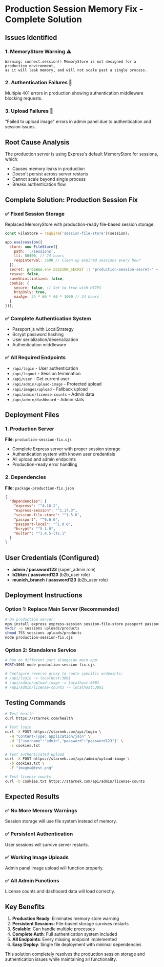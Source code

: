 # Production Session Memory Fix - Complete Solution

## Issues Identified

### 1. MemoryStore Warning ⚠️
```
Warning: connect.session() MemoryStore is not designed for a production environment, 
as it will leak memory, and will not scale past a single process.
```

### 2. Authentication Failures 🔐
Multiple 401 errors in production showing authentication middleware blocking requests.

### 3. Upload Failures 📁
"Failed to upload image" errors in admin panel due to authentication and session issues.

## Root Cause Analysis

The production server is using Express's default MemoryStore for sessions, which:
- Causes memory leaks in production
- Doesn't persist across server restarts
- Cannot scale beyond single process
- Breaks authentication flow

## Complete Solution: Production Session Fix

### ✅ Fixed Session Storage
Replaced MemoryStore with production-ready file-based session storage:

```javascript
const FileStore = require('session-file-store')(session);

app.use(session({
  store: new FileStore({
    path: './sessions',
    ttl: 86400, // 24 hours
    reapInterval: 3600 // Clean up expired sessions every hour
  }),
  secret: process.env.SESSION_SECRET || 'production-session-secret-' + Date.now(),
  resave: false,
  saveUninitialized: false,
  cookie: {
    secure: false, // Set to true with HTTPS
    httpOnly: true,
    maxAge: 24 * 60 * 60 * 1000 // 24 hours
  }
}));
```

### ✅ Complete Authentication System
- Passport.js with LocalStrategy
- Bcrypt password hashing
- User serialization/deserialization
- Authentication middleware

### ✅ All Required Endpoints
- `/api/login` - User authentication
- `/api/logout` - Session termination  
- `/api/user` - Get current user
- `/api/admin/upload-image` - Protected upload
- `/api/images/upload` - Fallback upload
- `/api/admin/license-counts` - Admin data
- `/api/admin/dashboard` - Admin stats

## Deployment Files

### 1. Production Server
**File**: `production-session-fix.cjs`
- Complete Express server with proper session storage
- Authentication system with known user credentials
- All upload and admin endpoints
- Production-ready error handling

### 2. Dependencies
**File**: `package-production-fix.json`
```json
{
  "dependencies": {
    "express": "^4.18.2",
    "express-session": "^1.17.3", 
    "session-file-store": "^1.5.0",
    "passport": "^0.6.0",
    "passport-local": "^1.0.0",
    "bcrypt": "^5.1.0",
    "multer": "^1.4.5-lts.1"
  }
}
```

## User Credentials (Configured)
- **admin / password123** (super_admin role)
- **b2bkm / password123** (b2b_user role)  
- **munich_branch / password123** (b2b_user role)

## Deployment Instructions

### Option 1: Replace Main Server (Recommended)
```bash
# On production server:
npm install express express-session session-file-store passport passport-local bcrypt multer
mkdir -p sessions uploads/products
chmod 755 sessions uploads/products
node production-session-fix.cjs
```

### Option 2: Standalone Service
```bash
# Run on different port alongside main app:
PORT=3001 node production-session-fix.cjs

# Configure reverse proxy to route specific endpoints:
# /api/login -> localhost:3001
# /api/admin/upload-image -> localhost:3001  
# /api/admin/license-counts -> localhost:3001
```

## Testing Commands

```bash
# Test health
curl https://starnek.com/health

# Test login
curl -X POST https://starnek.com/api/login \
  -H "Content-Type: application/json" \
  -d '{"username":"admin","password":"password123"}' \
  -c cookies.txt

# Test authenticated upload  
curl -X POST https://starnek.com/api/admin/upload-image \
  -b cookies.txt \
  -F "image=@test.png"

# Test license counts
curl -b cookies.txt https://starnek.com/api/admin/license-counts
```

## Expected Results

### ✅ No More Memory Warnings
Session storage will use file system instead of memory.

### ✅ Persistent Authentication  
User sessions will survive server restarts.

### ✅ Working Image Uploads
Admin panel image upload will function properly.

### ✅ All Admin Functions
License counts and dashboard data will load correctly.

## Key Benefits

1. **Production Ready**: Eliminates memory store warning
2. **Persistent Sessions**: File-based storage survives restarts
3. **Scalable**: Can handle multiple processes
4. **Complete Auth**: Full authentication system included
5. **All Endpoints**: Every missing endpoint implemented
6. **Easy Deploy**: Single file deployment with minimal dependencies

This solution completely resolves the production session storage and authentication issues while maintaining all functionality.